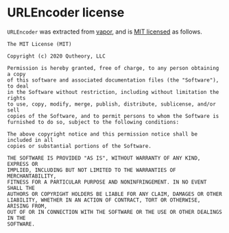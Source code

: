 # URLEncoder license

`URLEncoder` was extracted from [vapor](https://github.com/vapor/vapor/blob/f4b00a5350238fe896d865d96d64f12fcbbeda95/Sources/Vapor/URLEncodedForm/URLEncodedFormDecoder.swift),
and is [MIT licensed](https://github.com/vapor/vapor/blob/f4b00a5350238fe896d865d96d64f12fcbbeda95/LICENSE) as follows.

```
The MIT License (MIT)

Copyright (c) 2020 Qutheory, LLC

Permission is hereby granted, free of charge, to any person obtaining a copy
of this software and associated documentation files (the "Software"), to deal
in the Software without restriction, including without limitation the rights
to use, copy, modify, merge, publish, distribute, sublicense, and/or sell
copies of the Software, and to permit persons to whom the Software is
furnished to do so, subject to the following conditions:

The above copyright notice and this permission notice shall be included in all
copies or substantial portions of the Software.

THE SOFTWARE IS PROVIDED "AS IS", WITHOUT WARRANTY OF ANY KIND, EXPRESS OR
IMPLIED, INCLUDING BUT NOT LIMITED TO THE WARRANTIES OF MERCHANTABILITY,
FITNESS FOR A PARTICULAR PURPOSE AND NONINFRINGEMENT. IN NO EVENT SHALL THE
AUTHORS OR COPYRIGHT HOLDERS BE LIABLE FOR ANY CLAIM, DAMAGES OR OTHER
LIABILITY, WHETHER IN AN ACTION OF CONTRACT, TORT OR OTHERWISE, ARISING FROM,
OUT OF OR IN CONNECTION WITH THE SOFTWARE OR THE USE OR OTHER DEALINGS IN THE
SOFTWARE.
```
